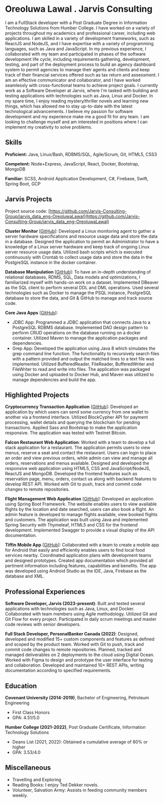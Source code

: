 # Oreoluwa Lawal . Jarvis Consulting

I am a FullStack developer with a Post Graduate Degree in Information Technology Solutions from Humber College. I have worked on a variety of projects throughout my academics and professional career, including web applications. I am skilled in a variety of development frameworks, such as ReactJS and NodeJS, and I have expertise with a variety of programming languages, such as Java and JavaScript. In my previous experience, I collaborated with my team and participated in phases of the software development life cycle, including requirements gathering, development, testing, and part of the deployment process to build an agency dashboard system to permit agencies to manage their agents and clients and keep track of their financial services offered such as tax return and assessment. I am an effective communicator and collaborator, and I have worked seamlessly with cross-functional teams to achieve project goals. I currently work as a Software Developer at Jarvis, where I'm tasked with building and testing applications with technologies such as Java, Linux and Docker. In my spare time, I enjoy reading mystery/thriller novels and learning new things, which has allowed me to stay up-to-date with the latest technological advancements. I believe my passion for software development and my experience make me a good fit for any team. I am looking to challenge myself and am interested in positions where I can implement my creativity to solve problems.

## Skills

**Proficient:** Java, Linux/Bash, RDBMS/SQL, Agile/Scrum, Git, HTML5, CSS3

**Competent:** Node+Express, JavaScript, React, Docker, Bootstrap, MongoDB

**Familiar:** SCSS, Android Application Development, C#, Firebase, Swift, Spring Boot, GCP

## Jarvis Projects

Project source code: [https://github.com/Jarvis-Consulting-Group/jarvis_data_eng-OreoluwaLawal](https://github.com/Jarvis-Consulting-Group/jarvis_data_eng-OreoluwaLawal)


**Cluster Monitor** [[GitHub](https://github.com/Jarvis-Consulting-Group/jarvis_data_eng-OreoluwaLawal/tree/master/linux_sql)]: Developed a Linux monitoring agent to gather a server hardware specifications and resource usage data and store the data in a database. Designed the application to permit an Administrator to have a knowledge of a Linux server hardware and keep track of ongoing Linux server resource usage data. Utilized bash scripts which is executed continuously with Crontab to collect usage data and store the data in the PostgreSQL instance in the docker container.

**Database Manipulation** [[GitHub](https://github.com/Jarvis-Consulting-Group/jarvis_data_eng-OreoluwaLawal/tree/master/sql)]: To have an in-depth understanding of relational databases, RDMS, SQL, Data models and optimizations, I familiarized myself with hands-on work on a dataset. Implemented DBeaver as the SQL client to perform several DDL and DML operations. Used several technologies such as Docker to manage the PSQL instance, PostgreSQL database to store the data, and Git & GitHub to manage and track source code.

**Core Java Apps** [[GitHub](https://github.com/Jarvis-Consulting-Group/jarvis_data_eng-OreoluwaLawal/tree/master/core_java)]:
      
  - JDBC App: Programmed a JDBC application that connects Java to a PostgreSQL RDBMS database. Implemented DAO design pattern to perform CRUD operations on the database running on a docker container. Utilized Maven to manage the application packages and dependencies.
  - Grep App: Developed the application using Java 8 which simulates the grep command line function. The functionality to recursively search files with a pattern provided and output the matched lines to a text file was implemented. Utilized BufferedReader, FileReader, BufferedWriter and FileWriter to read and write into files. The application was packaged using Docker and uploaded to Docker Hub, and Maven was utilized to manage dependencies and build the app.


## Highlighted Projects
**Cryptocurrency Transaction Application** [[GitHub](https://github.com/Oreoluwatemi/Bitcoin-Testnet-Transactions-App)]: Developed an application by which users can send some currency from one wallet to another via a frontend interface. Utilized BlockCypher API for payment processing, wallet details and querying the blockchain for pending transactions. Applied Sass and Bootstrap to make the application responsive. The application was tested with Testnet Bitcoin.

**Falcon Restaurant Web Application**: Worked with a team to develop a full stack application for a restaurant. The application permits users to view menus, reserve a seat and contact the restaurant. Users can login to place an order and view previous orders, while admin can view and manage all orders, reservations and menus available. Designed and developed the responsive web application using HTML5, CSS and JavaScript/NodeJS, ReactJS and MongoDB. Developed the frontend features such as reservation page, menu, orders, contact us along with backend features to develop REST API. Worked with Git to push, track and commit code changes to remote repositories.

**Flight Management Web Application** [[GitHub](https://github.com/Oreoluwatemi/FlightManagement)]: Developed an application using Spring Boot Framework. The website enables users to view available flights by the location and date searched, users can also book a flight. An admin feature is developed to manage flights available, view booked flights and customers. The application was built using Java and implemented Spring Security with Thymeleaf, HTML5 and CSS for the frontend development. Implemented Swagger to provide a visual display of the API documentation.

**Tiffin Mobile App** [[GitHub](https://github.com/Oreoluwatemi/Tiffin-MobileApp)]: Collaborated with a team to create a mobile app for Android that easily and efficiently enables users to find local food services nearby. Coordinated application plans with development teams and designed prototypes. Created app documentation which provided all pertinent information including features, capabilities and benefits. The app was developed using Android Studio as the IDE, Java, Firebase as the database and XML.


## Professional Experiences

**Software Developer, Jarvis (2023-present)**: Built and tested several applications with technologies such as Java, Linux, and Docker. Collaborated with team members using Agile methodology. Utilized Git and Git Flow for every project. Participated in daily scrum meetings and master code reviews with senior developers.

**Full Stack Developer, PersonalBanker Canada (2022)**: Designed, developed and modified 15+ custom components and features as defined and scoped by the product team. Worked with Git to push, track and commit code changes to remote repositories. Planned, tracked and managed deliverables on 2 deployments to the cloud using Digital Ocean. Worked with Figma to design and prototype the user interface for testing and collaboration. Developed and maintained 10+ REST APIs, writing documentation according to specified requirements.


## Education
**Covenant University (2014-2019)**, Bachelor of Engineering, Petroleum Engineering
- First Class Honors
- GPA: 4.51/5.0

**Humber College (2021-2022)**, Post Graduate Certificate, Information Technology Solutions
- Deans List (2021, 2022): Obtained a cumulative average of 80% or higher
- GPA: 3.53/4.0


## Miscellaneous
- Travelling and Exploring
- Reading Books: I enjoy Ted Dekker novels.
- Volunteer, Salvation Army: Assists in feeding community members weekly.